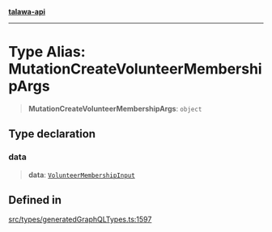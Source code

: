 [**talawa-api**](../../../README.md)

***

# Type Alias: MutationCreateVolunteerMembershipArgs

> **MutationCreateVolunteerMembershipArgs**: `object`

## Type declaration

### data

> **data**: [`VolunteerMembershipInput`](VolunteerMembershipInput.md)

## Defined in

[src/types/generatedGraphQLTypes.ts:1597](https://github.com/Suyash878/talawa-api/blob/095e6964ce2a06c1c30d1acf81b6162203f1db91/src/types/generatedGraphQLTypes.ts#L1597)
